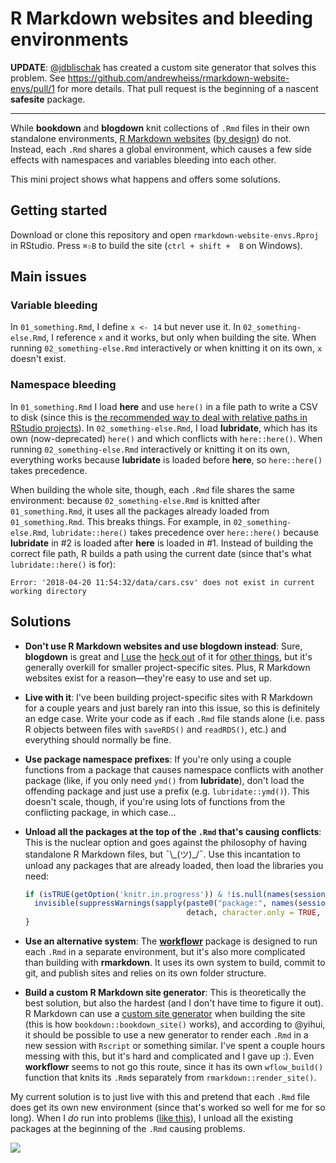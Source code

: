 # R Markdown websites and bleeding environments

**UPDATE**: [@jdblischak](https://github.com/jdblischak) has created a custom site generator that solves this problem. See https://github.com/andrewheiss/rmarkdown-website-envs/pull/1 for more details. That pull request is the beginning of a nascent **safesite** package.

---

While **bookdown** and **blogdown** knit collections of `.Rmd` files in their own standalone environments, [R Markdown websites](https://rmarkdown.rstudio.com/rmarkdown_websites.html) ([by design](https://github.com/rstudio/rmarkdown/issues/1326#issuecomment-382957907)) do not. Instead, each `.Rmd` shares a global environment, which causes a few side effects with namespaces and variables bleeding into each other.

This mini project shows what happens and offers some solutions.

## Getting started

Download or clone this repository and open `rmarkdown-website-envs.Rproj` in RStudio. Press `⌘⇧B` to build the site (`ctrl + shift +  B` on Windows). 

## Main issues

### Variable bleeding

In `01_something.Rmd`, I define `x <- 14` but never use it. In `02_something-else.Rmd`, I reference `x` and it works, but only when building the site. When running `02_something-else.Rmd` interactively or when knitting it on its own, `x` doesn't exist.

### Namespace bleeding

In `01_something.Rmd` I load **here** and use `here()` in a file path to write a CSV to disk (since this is [the recommended way to deal with relative paths in RStudio projects](https://www.tidyverse.org/articles/2017/12/workflow-vs-script/#use-projects-and-the-here-package)). In `02_something-else.Rmd`, I load **lubridate**, which has its own (now-deprecated) `here()` and which conflicts with `here::here()`. When running `02_something-else.Rmd` interactively or knitting it on its own, everything works because **lubridate** is loaded before **here**, so `here::here()` takes precedence. 

When building the whole site, though, each `.Rmd` file shares the same environment: because `02_something-else.Rmd` is knitted after `01_something.Rmd`, it uses all the packages already loaded from `01_something.Rmd`. This breaks things. For example, in `02_something-else.Rmd`, `lubridate::here()`  takes precedence over `here::here()` because **lubridate** in #2 is loaded after **here** is loaded in #1. Instead of building the correct file path, R builds a path using the current date (since that's what `lubridate::here()` is for):

    Error: '2018-04-20 11:54:32/data/cars.csv' does not exist in current working directory


## Solutions

- **Don't use R Markdown websites and use blogdown instead**: Sure, **blogdown** is great and [I use](https://econw18.classes.andrewheiss.com/) the [heck out](https://datavizf17.classes.andrewheiss.com/) of it for [other things](https://storiesf17.classes.andrewheiss.com/), but it's generally overkill for smaller project-specific sites. Plus, R Markdown websites exist for a reason—they're easy to use and set up. 

- **Live with it**: I've been building project-specific sites with R Markdown for a couple years and just barely ran into this issue, so this is definitely an edge case. Write your code as if each `.Rmd` file stands alone (i.e. pass R objects between files with `saveRDS()` and `readRDS()`, etc.) and everything should normally be fine.

- **Use package namespace prefixes**: If you're only using a couple functions from a package that causes namespace conflicts with another package (like, if you only need `ymd()` from **lubridate**), don't load the offending package and just use a prefix (e.g. `lubridate::ymd()`). This doesn't scale, though, if you're using lots of functions from the conflicting package, in which case…

- **Unload all the packages at the top of the `.Rmd` that's causing conflicts**: This is the nuclear option and goes against the philosophy of having standalone R Markdown files, but ¯\\\_(ツ)\_/¯. Use this incantation to unload any packages that are already loaded, then load the libraries you need:

    ```r
    if (isTRUE(getOption('knitr.in.progress')) & !is.null(names(sessionInfo()$otherPkgs))) {
      invisible(suppressWarnings(sapply(paste0("package:", names(sessionInfo()$otherPkgs)),
                                        detach, character.only = TRUE, unload = TRUE)))
    }
    ```

- **Use an alternative system**: The [**workflowr**](https://jdblischak.github.io/workflowr/) package is designed to run each `.Rmd` in a separate environment, but it's also more complicated than building with **rmarkdown**. It uses its own system to build, commit to git, and publish sites and relies on its own folder structure.

- **Build a custom R Markdown site generator**: This is theoretically the best solution, but also the hardest (and I don't have time to figure it out). R Markdown can use a [custom site generator](https://rmarkdown.rstudio.com/rmarkdown_site_generators.html) when building the site (this is how `bookdown::bookdown_site()` works), and according to @yihui, it should be possible to use a new generator to render each `.Rmd` in a new session with `Rscript` or something similar. I've spent a couple hours messing with this, but it's hard and complicated and I gave up :). Even **workflowr** seems to not go this route, since it has its own `wflow_build()` function that knits its `.Rmd`s separately from `rmarkdown::render_site()`. 

My current solution is to just live with this and pretend that each `.Rmd` file does get its own new environment (since that's worked so well for me for so long). When I *do* run into problems ([like this](https://github.com/andrewheiss/ngo-crackdowns-philanthropy-pilot/blob/master/03_additional-analysis.Rmd)), I unload all the existing packages at the beginning of the `.Rmd` causing problems.

![](https://media.giphy.com/media/rdX5kzQ6Sbpwk/giphy.gif)
